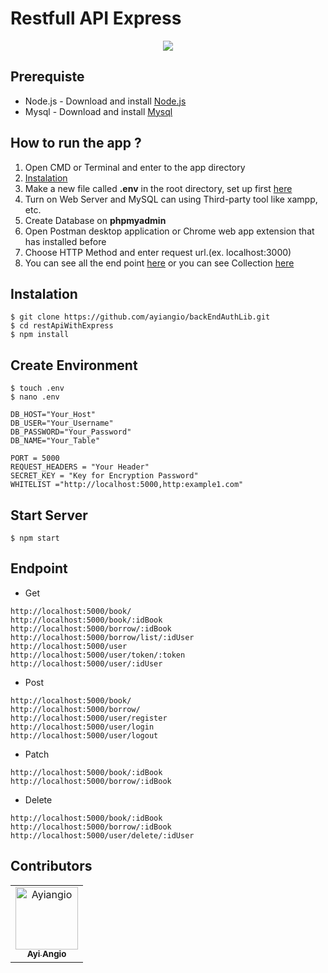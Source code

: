# Restfull API Express


<p align="center">
  <a href="https://nodejs.org/">
    <img src="https://cdn-images-1.medium.com/max/871/1*d2zLEjERsrs1Rzk_95QU9A.png">
  </a>
</p>

## Prerequiste

- Node.js - Download and install [Node.js](https://nodejs.org/en/)
- Mysql - Download and install [Mysql](https://www.mysql.com/downloads/)

## How to run the app ?
1. Open CMD or Terminal and enter to the app directory
2. [Instalation](#Instalation)
3. Make a new file called **.env** in the root directory, set up first [here](#Create-Environment)
4. Turn on Web Server and MySQL can using Third-party tool like xampp, etc.
5. Create Database on **phpmyadmin**
6. Open Postman desktop application or Chrome web app extension that has installed before
7. Choose HTTP Method and enter request url.(ex. localhost:3000)
8. You can see all the end point [here](#Endpoint) or you can see Collection [here](https://www.getpostman.com/collections/6713be7edb5506063f10)

## Instalation

```
$ git clone https://github.com/ayiangio/backEndAuthLib.git
$ cd restApiWithExpress
$ npm install
```
## Create Environment
```
$ touch .env
$ nano .env
```
```
DB_HOST="Your_Host"
DB_USER="Your_Username"
DB_PASSWORD="Your_Password"
DB_NAME="Your_Table"

PORT = 5000
REQUEST_HEADERS = "Your Header"
SECRET_KEY = "Key for Encryption Password"
WHITELIST ="http://localhost:5000,http:example1.com"
```
## Start Server
```
$ npm start
```
## Endpoint
* Get 
```
http://localhost:5000/book/
http://localhost:5000/book/:idBook
http://localhost:5000/borrow/:idBook
http://localhost:5000/borrow/list/:idUser
http://localhost:5000/user
http://localhost:5000/user/token/:token
http://localhost:5000/user/:idUser
```

* Post 
```
http://localhost:5000/book/
http://localhost:5000/borrow/
http://localhost:5000/user/register
http://localhost:5000/user/login
http://localhost:5000/user/logout
```

* Patch

```
http://localhost:5000/book/:idBook
http://localhost:5000/borrow/:idBook
```

* Delete

```
http://localhost:5000/book/:idBook
http://localhost:5000/borrow/:idBook
http://localhost:5000/user/delete/:idUser
```

## Contributors
<center>
  <table>
    <tr>
      <td align="center">
        <a href="https://github.com/andreferi3">
          <img width="100" src="https://avatars3.githubusercontent.com/u/15377357?s=460&v=4" alt="Ayiangio"><br/>
          <sub><b>Ayi Angio</b></sub>
        </a>
      </td>
    </tr>
  </table>
</center>